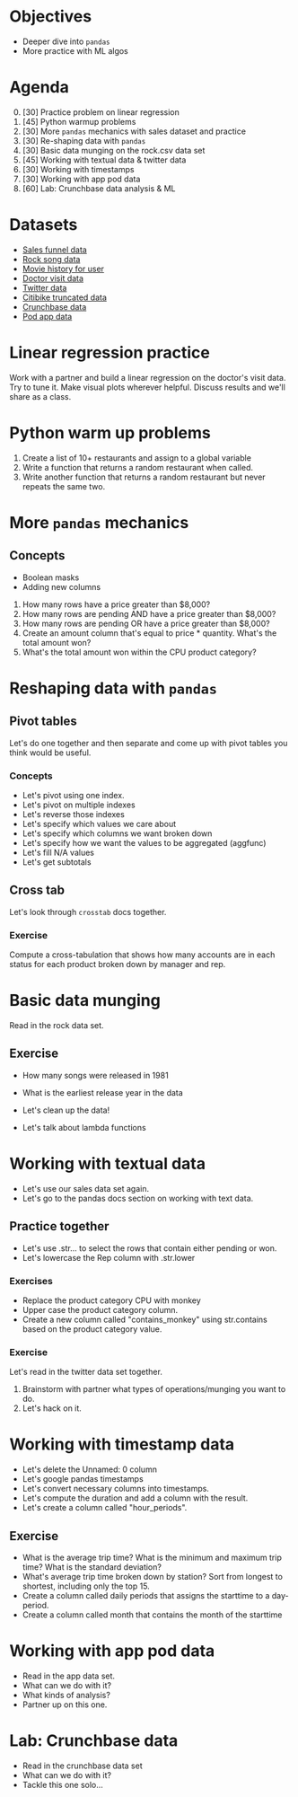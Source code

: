 # Objectives
- Deeper dive into `pandas`
- More practice with ML algos

# Agenda
0. [30] Practice problem on linear regression
1. [45] Python warmup problems
2. [30] More `pandas` mechanics with sales dataset and practice
3. [30] Re-shaping data with `pandas`
4. [30] Basic data munging on the rock.csv data set
5. [45] Working with textual data & twitter data
6. [30] Working with timestamps
7. [30] Working with app pod data
8. [60] Lab: Crunchbase data analysis & ML

# Datasets
- [Sales funnel data](https://s3.amazonaws.com/python-level-2/sales-funnel.csv)
- [Rock song data](https://s3-us-west-2.amazonaws.com/ga-dat-2015-suneel/rock.csv)
- [Movie history for user](https://s3.amazonaws.com/simple-fractal-workshops/movie_history_for_user.csv)
- [Doctor visit data](https://s3-us-west-2.amazonaws.com/ga-dat-2015-suneel/datasets/health_data.csv)
- [Twitter data](https://s3-us-west-2.amazonaws.com/ga-dat-2015-suneel/datasets/clean_twitter_data.csv)
- [Citibike truncated data](https://s3-us-west-2.amazonaws.com/ga-dat-2015-suneel/datasets/citibike-data-truncated.csv
)
- [Crunchbase data](https://raw.githubusercontent.com/suneel0101/lesson-plan/master/crunchbase_monthly_export.csv)
- [Pod app data](https://s3-us-west-2.amazonaws.com/ga-dat-2015-suneel/app_data.csv)

# Linear regression practice
Work with a partner and build a linear regression on the doctor's visit data. Try to tune it. Make visual plots wherever helpful. Discuss results and we'll share as a class.

# Python warm up problems
1. Create a list of 10+ restaurants and assign to a global variable
2. Write a function that returns a random restaurant when called.
3. Write another function that returns a random restaurant but never repeats the same two.

# More `pandas` mechanics
## Concepts
- Boolean masks
- Adding new columns

1. How many rows have a price greater than $8,000?
2. How many rows are pending AND have a price greater than $8,000?
3. How many rows are pending OR have a price greater than $8,000?
4. Create an amount column that's equal to price * quantity. What's the total amount won?
5. What's the total amount won within the CPU product category?

# Reshaping data with `pandas`

## Pivot tables
Let's do one together and then separate and come up with pivot tables you think would be useful.

### Concepts
- Let's pivot using one index.
- Let's pivot on multiple indexes
- Let's reverse those indexes
- Let's specify which values we care about
- Let's specify which columns we want broken down
- Let's specify how we want the values to be aggregated (aggfunc)
- Let's fill N/A values
- Let's get subtotals 

## Cross tab
Let's look through `crosstab` docs together.

### Exercise
Compute a cross-tabulation that shows how many accounts are in each status for each product broken down by manager and rep.

# Basic data munging
Read in the rock data set.

## Exercise
- How many songs were released in 1981
- What is the earliest release year in the data 

- Let's clean up the data!
- Let's talk about lambda functions

# Working with textual data
- Let's use our sales data set again.
- Let's go to the pandas docs section on working with text data.

## Practice together 
- Let's use .str... to select the rows that contain either pending or won.
- Let's lowercase the Rep column with .str.lower

### Exercises
- Replace the product category CPU with monkey
- Upper case the product category column.
- Create a new column called "contains_monkey" using str.contains based on the product category value.

### Exercise
Let's read in the twitter data set together.

1. Brainstorm with partner what types of operations/munging you want to do.
2. Let's hack on it.

# Working with timestamp data
- Let's delete the Unnamed: 0 column
- Let's google pandas timestamps
- Let's convert necessary columns into timestamps.
- Let's compute the duration and add a column with the result.
- Let's create a column called "hour_periods".

## Exercise
- What is the average trip time? What is the minimum and maximum trip time? What is the standard deviation?
- What's average trip time broken down by station? Sort from longest to shortest, including only the top 15.
- Create a column called daily periods that assigns the starttime to a day-period.
- Create a column called month that contains the month of the starttime

# Working with app pod data
- Read in the app data set.
- What can we do with it?
- What kinds of analysis?
- Partner up on this one.

# Lab: Crunchbase data
- Read in the crunchbase data set
- What can we do with it?
- Tackle this one solo...


